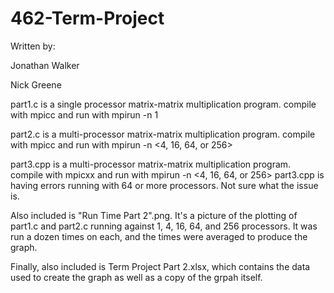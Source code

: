 # 462-Term-Project
Written by:

Jonathan Walker

Nick Greene


part1.c is a single processor matrix-matrix multiplication program. compile with mpicc and run with mpirun -n 1

part2.c is a multi-processor matrix-matrix multiplication program. compile with mpicc and run with mpirun -n <4, 16, 64, or 256>

part3.cpp is a multi-processor matrix-matrix multiplication program. compile with mpicxx and run with mpirun -n <4, 16, 64, or 256>
part3.cpp is having errors running with 64 or more processors. Not sure what the issue is.

Also included is "Run Time Part 2".png. It's a picture of the plotting of part1.c and part2.c running against 1, 4, 16, 64, and 256 processors. It was run a dozen times on each, and the times were averaged to produce the graph.

Finally, also included is Term Project Part 2.xlsx, which contains the data used to create the graph as well as a copy of the grpah itself.

